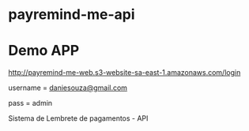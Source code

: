 # payremind-me-api

# Demo APP

http://payremind-me-web.s3-website-sa-east-1.amazonaws.com/login

username = daniesouza@gmail.com

pass = admin

Sistema de Lembrete de pagamentos - API
